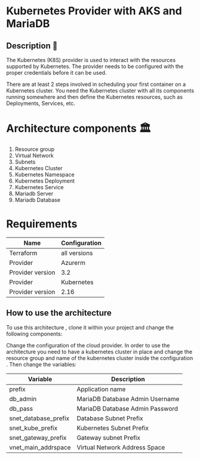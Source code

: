 # Kubernetes Provider with AKS and MariaDB

## Description 📝

The Kubernetes (K8S) provider is used to interact with the resources supported by Kubernetes. The provider needs to be configured with the proper credentials before it can be used.

There are at least 2 steps involved in scheduling your first container on a Kubernetes cluster. You need the Kubernetes cluster with all its components running somewhere and then define the Kubernetes resources, such as Deployments, Services, etc.

# Architecture components 🏛️

1. Resource group 
2. Virtual Network 
3. Subnets
4. Kubernetes Cluster
5. Kubernetes Namespace
6. Kubernetes Deployment
7. Kubernetes Service
6. Mariadb Server
7. Mariadb Database


# Requirements 

| Name | Configuration |
| --- | --- |
| Terraform | all versions |
| Provider  | Azurerm |
| Provider version  | 3.2 |
| Provider  | Kubernetes |
| Provider version  | 2.16 |



## How to use the architecture

To use this architecture , clone it within your project and change the following components:

Change the configuration of the cloud provider. In order to use the architecture you need to have a kubernetes cluster in place and change the resource group and name of the kubernetes cluster inside the configuration . Then change the variables: 

| Variable | Description |
| --- | --- |
|prefix| Application name |
| db_admin | MariaDB Database Admin Username |
| db_pass | MariaDB Database Admin Password |
| snet_database_prefix | Database Subnet Prefix |
| snet_kube_prefix | Kubernetes Subnet Prefix |
| snet_gateway_prefix | Gateway subnet Prefix |
| vnet_main_addrspace | Virtual Network Address Space |


